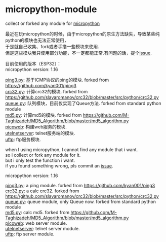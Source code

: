 # micropython-module
collect or forked any module for [micropython](https://github.com/micropython/micropython)

最近在玩micropython的时候，由于micropython的原生方法缺失，导致某些纯python的模块也无法正常使用，  
于是就自己收集、fork或者手撸一些模块来使用.  
但是这些模块我只使用部分功能，不一定都能正常.有问题的话，提个[issue](https://github.com/fuhuo/micropython-module/issues/new).  
  
目前使用的版本（ESP32）：  
micropython version: 1.16  
  
[ping3.py](https://github.com/fuhuo/micropython-module/blob/main/libs/ping3.py): 基于ICMP协议的ping的模块. forked from https://github.com/kyan001/ping3  
[crc32.py](https://github.com/fuhuo/micropython-module/blob/main/libs/crc32.py): 计算crc32的模块. forked from https://github.com/slavaromanov/crc32/blob/master/src/python/crc32.py  
[queue.py](https://github.com/fuhuo/micropython-module/blob/main/libs/queue.py): 队列模块，目前仅实现了Queue方法. forked from standard python module  
[md5.py](https://github.com/fuhuo/micropython-module/blob/main/libs/md5.py): 计算md5的模块. forked from https://github.com/M-Taghizadeh/MD5_Algorithm/blob/master/md5_algorithm.py  
[picoweb](https://github.com/pfalcon/picoweb): 构建web服务的模块.  
[utelnetserver](https://github.com/cpopp/MicroTelnetServer): telnet服务端的模块.  
[uftp](https://github.com/robert-hh/FTP-Server-for-ESP8266-ESP32-and-PYBD): ftp服务模块.  

when I using micropython, I cannot find any module that i want.  
so i collect or fork any module for it.  
but i only test the function i want.  
if you found something wrong, pls commit an [issue](https://github.com/fuhuo/micropython-module/issues/new).  
  
micropython version: 1.16  
  
[ping3.py](https://github.com/fuhuo/micropython-module/blob/main/libs/ping3.py): a ping module. forked from https://github.com/kyan001/ping3  
[crc32.py](https://github.com/fuhuo/micropython-module/blob/main/libs/crc32.py): a calc crc32. forked from https://github.com/slavaromanov/crc32/blob/master/src/python/crc32.py  
[queue.py](https://github.com/fuhuo/micropython-module/blob/main/libs/queue.py): queue module, only Queue now. forked from standard python module  
[md5.py](https://github.com/fuhuo/micropython-module/blob/main/libs/md5.py): calc md5. forked from https://github.com/M-Taghizadeh/MD5_Algorithm/blob/master/md5_algorithm.py  
[picoweb](https://github.com/pfalcon/picoweb): web server module.  
[utelnetserver](https://github.com/cpopp/MicroTelnetServer): telnet server module.  
[uftp](https://github.com/robert-hh/FTP-Server-for-ESP8266-ESP32-and-PYBD): ftp server module.  